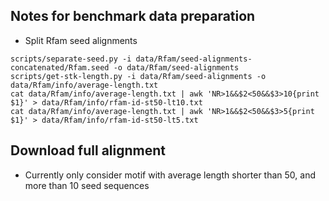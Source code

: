 ## Notes for benchmark data preparation
- Split Rfam seed alignments
```{bash}
scripts/separate-seed.py -i data/Rfam/seed-alignments-concatenated/Rfam.seed -o data/Rfam/seed-alignments
scripts/get-stk-length.py -i data/Rfam/seed-alignments -o data/Rfam/info/average-length.txt
cat data/Rfam/info/average-length.txt | awk 'NR>1&&$2<50&&$3>10{print $1}' > data/Rfam/info/rfam-id-st50-lt10.txt
cat data/Rfam/info/average-length.txt | awk 'NR>1&&$2<50&&$3>5{print $1}' > data/Rfam/info/rfam-id-st50-lt5.txt
```

## Download full alignment
- Currently only consider motif with average length shorter than 50, and more than 10 seed sequences 
